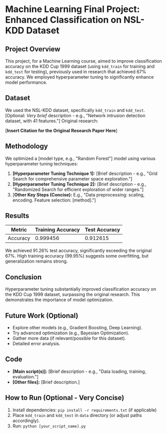 # Machine Learning Final Project: Enhanced Classification on NSL-KDD Dataset

## Project Overview

This project, for a Machine Learning course, aimed to improve classification accuracy on the KDD Cup 1999 dataset (using `kdd_train` for training and `kdd_test` for testing), previously used in research that achieved 67% accuracy. We employed hyperparameter tuning to significantly enhance model performance.

## Dataset

We used the  NSL-KDD dataset, specifically `kdd_train` and `kdd_test`. [Optional: *Very brief* description - e.g., "Network intrusion detection dataset, with 41 features."] Original research:

[**Insert Citation for the Original Research Paper Here**]

## Methodology

We optimized a [model type, e.g., "Random Forest"] model using various hyperparameter tuning techniques:

1.  **[Hyperparameter Tuning Technique 1]:** [Brief description - e.g., "Grid Search for comprehensive parameter space exploration."]
2.  **[Hyperparameter Tuning Technique 2]:** [Brief description - e.g., "Randomized Search for efficient exploration of wider ranges."]
3.  [**Other Key Steps (Concise):**  E.g., "Data preprocessing: scaling, encoding. Feature selection: [method]."]

## Results

| Metric    | Training Accuracy | Test Accuracy |
| --------- | ----------------- | ------------- |
| Accuracy  | 0.999456          | 0.912615       |

We achieved 91.26% test accuracy, significantly exceeding the original 67%. High training accuracy (99.95%) suggests some overfitting, but generalization remains strong.

## Conclusion

Hyperparameter tuning substantially improved classification accuracy on the KDD Cup 1999 dataset, surpassing the original research. This demonstrates the importance of model optimization.

## Future Work (Optional)

*   Explore other models (e.g., Gradient Boosting, Deep Learning).
*   Try advanced optimization (e.g., Bayesian Optimization).
*   Gather more data (if relevant/possible for this dataset).
*   Detailed error analysis.

## Code

*   **[Main script(s)]:** [Brief description - e.g., "Data loading, training, evaluation."]
*   **[Other files]:** [Brief description.]

## How to Run (Optional - Very Concise)

1.  Install dependencies: `pip install -r requirements.txt` (if applicable)
2.  Place `kdd_train` and `kdd_test` in `data` directory (or adjust paths accordingly).
3.  Run: `python [your_script_name].py`
